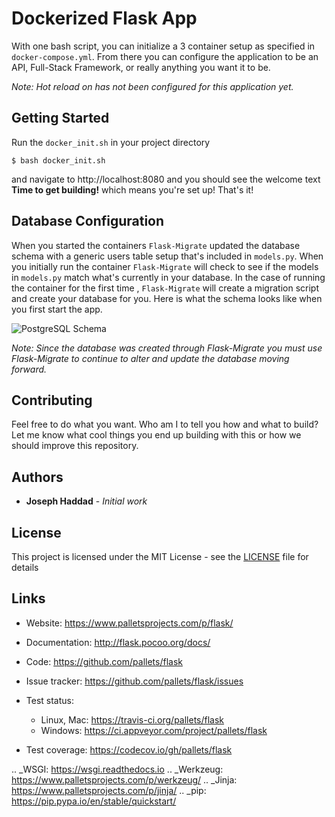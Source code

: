 # Dockerized Flask App

With one bash script, you can initialize a 3 container setup as specified in `docker-compose.yml`. From there you can
configure the application to be an API, Full-Stack Framework, or really anything you want it to be. 

_Note: Hot reload on has not been configured for this application yet._ 

## Getting Started

Run the `docker_init.sh` in your project directory

```
$ bash docker_init.sh
```
and navigate to http://localhost:8080 and you should see the 
welcome text **Time to get building!** which means you're set up! That's it!

## Database Configuration

When you started the containers `Flask-Migrate` updated the database schema with a generic users table setup
that's included in `models.py`. When you initially run the container `Flask-Migrate` will check to see if the 
models in `models.py` match what's currently in your database. In the case of running the container for the first time
, `Flask-Migrate` will create a migration script and create your database for you. Here is what the schema
looks like when you first start the app. 



![PostgreSQL Schema](https://github.com/josephhaddad55/dockerized-nginx-flask-postgres/blob/master/misc/PostgreSQL-Schema.png)


_Note: Since the database was created through Flask-Migrate you must use Flask-Migrate to continue to alter and update the database moving forward._ 



## Contributing

Feel free to do what you want. Who am I to tell you how and what to build? Let me know what cool things you end up building with this or how we should improve this repository. 

## Authors

* **Joseph Haddad** - *Initial work*


## License

This project is licensed under the MIT License - see the [LICENSE](https://github.com/josephhaddad55/dockerized-nginx-flask-postgres/blob/master/LICENSE) file for details


Links
-----

* Website: https://www.palletsprojects.com/p/flask/
* Documentation: http://flask.pocoo.org/docs/
* Code: https://github.com/pallets/flask
* Issue tracker: https://github.com/pallets/flask/issues
* Test status:

  * Linux, Mac: https://travis-ci.org/pallets/flask
  * Windows: https://ci.appveyor.com/project/pallets/flask

* Test coverage: https://codecov.io/gh/pallets/flask

.. _WSGI: https://wsgi.readthedocs.io
.. _Werkzeug: https://www.palletsprojects.com/p/werkzeug/
.. _Jinja: https://www.palletsprojects.com/p/jinja/
.. _pip: https://pip.pypa.io/en/stable/quickstart/
